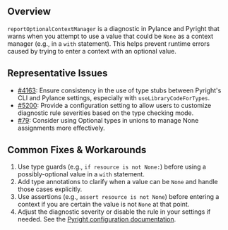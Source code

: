 ## Overview

`reportOptionalContextManager` is a diagnostic in Pylance and Pyright that warns when you attempt to use a value that could be `None` as a context manager (e.g., in a `with` statement). This helps prevent runtime errors caused by trying to enter a context with an optional value.

## Representative Issues

-   [#4163](https://github.com/microsoft/pylance-release/issues/4163): Ensure consistency in the use of type stubs between Pyright's CLI and Pylance settings, especially with `useLibraryCodeForTypes`.
-   [#5200](https://github.com/microsoft/pylance-release/issues/5200): Provide a configuration setting to allow users to customize diagnostic rule severities based on the type checking mode.
-   [#79](https://github.com/microsoft/pyright/issues/79): Consider using Optional types in unions to manage None assignments more effectively.

## Common Fixes & Workarounds

1. Use type guards (e.g., `if resource is not None:`) before using a possibly-optional value in a `with` statement.
2. Add type annotations to clarify when a value can be `None` and handle those cases explicitly.
3. Use assertions (e.g., `assert resource is not None`) before entering a context if you are certain the value is not `None` at that point.
4. Adjust the diagnostic severity or disable the rule in your settings if needed. See the [Pyright configuration documentation](https://github.com/microsoft/pyright/blob/main/docs/configuration.md#reportOptionalContextManager).
